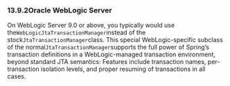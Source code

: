### 13.9.2Oracle WebLogic Server

On WebLogic Server 9.0 or above, you typically would use the`WebLogicJtaTransactionManager`instead of the stock`JtaTransactionManager`class. This special WebLogic-specific subclass of the normal`JtaTransactionManager`supports the full power of Spring’s transaction definitions in a WebLogic-managed transaction environment, beyond standard JTA semantics: Features include transaction names, per-transaction isolation levels, and proper resuming of transactions in all cases.

